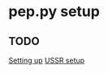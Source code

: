 # pep.py setup
## TODO
[Setting up](https://github.com/cfgexe/rosu-install-guide/blob/main/README.md)                                    [USSR setup](https://github.com/cfgexe/rosu-install-guide/blob/main/ussr.md)

